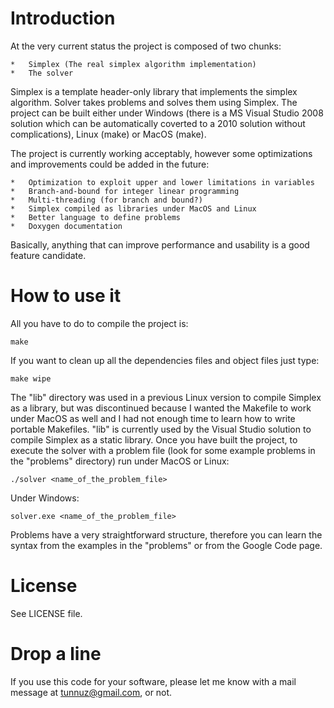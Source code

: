 Introduction
============

At the very current status the project is composed of two chunks:

    *   Simplex (The real simplex algorithm implementation)
    *   The solver

Simplex is a template header-only library that implements the simplex algorithm.
Solver takes problems and solves them using Simplex. The project can 
be built either under Windows (there is a MS Visual Studio 2008 solution which
can be automatically coverted to a 2010 solution without complications), Linux 
(make) or MacOS (make).

The project is currently working acceptably, however some optimizations and 
improvements could be added in the future:

    *   Optimization to exploit upper and lower limitations in variables
    *   Branch-and-bound for integer linear programming
	*	Multi-threading (for branch and bound?)
	*   Simplex compiled as libraries under MacOS and Linux
	*   Better language to define problems
	*   Doxygen documentation

Basically, anything that can improve performance and usability is a good
feature candidate.

How to use it
=============

All you have to do to compile the project is:

    make
    
If you want to clean up all the dependencies files and object files just type:

    make wipe
    
The "lib" directory was used in a previous Linux version to compile
Simplex as a library, but was discontinued because I wanted the Makefile to
work under MacOS as well and I had not enough time to learn how to write
portable Makefiles. "lib" is currently used by the Visual Studio solution to
compile Simplex as a static library. Once you have built the project,
to execute the solver with a problem file (look for some example problems in 
the "problems" directory) run under MacOS or Linux:

    ./solver <name_of_the_problem_file>
    
Under Windows:

    solver.exe <name_of_the_problem_file>
    
Problems have a very straightforward structure, therefore you can learn the
syntax from the examples in the "problems" or from the Google Code page.

License
=======

See LICENSE file.

Drop a line
===========

If you use this code for your software, please let me know with a mail
message at tunnuz@gmail.com, or not.
